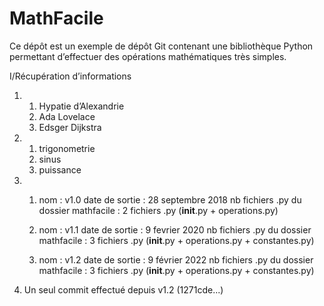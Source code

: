 # MathFacile

Ce dépôt est un exemple de dépôt Git contenant une bibliothèque Python
permettant d’effectuer des opérations mathématiques très simples.

I/Récupération d’informations

1)  1. Hypatie d’Alexandrie
    2. Ada Lovelace
    3. Edsger Dijkstra

2)  1. trigonometrie
    2. sinus
    3. puissance

3)  1. nom : v1.0
    date de sortie : 28 septembre 2018
    nb fichiers .py du dossier mathfacile : 2 fichiers .py (__init__.py + operations.py)

    2. nom : v1.1
    date de sortie : 9 fevrier 2020 
    nb fichiers .py du dossier mathfacile : 3 fichiers .py (__init__.py + operations.py + constantes.py)

    3. nom : v1.2
    date de sortie : 9 février 2022
    nb fichiers .py du dossier mathfacile : 3 fichiers .py (__init__.py + operations.py + constantes.py)

4) Un seul commit effectué depuis v1.2 (1271cde...)
